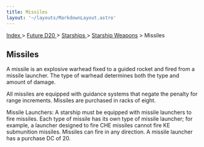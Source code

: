 ```yaml
---
title: Missiles
layout: '~/layouts/MarkdownLayout.astro'
---
```


[ Index ](/) > [ Future D20 ](/future.d20.srd) > [ Starships ](/future.d20.srd/starships) > [ Starship Weapons](/future.d20.srd/starships/starship) > Missiles

##  Missiles

A missile is an explosive warhead fixed to a guided rocket and fired from a
missile launcher. The type of warhead determines both the type and amount of
damage.

All missiles are equipped with guidance systems that negate the penalty for
range increments. Missiles are purchased in racks of eight.

Missile Launchers: A starship must be equipped with missile launchers to fire
missiles. Each type of missile has its own type of missile launcher; for
example, a launcher designed to fire CHE missiles cannot fire KE submunition
missiles. Missiles can fire in any direction. A missile launcher has a
purchase DC of 20.

